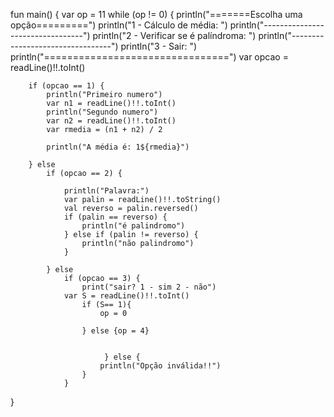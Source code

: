 fun main() {
    var op = 11
    while (op != 0) {
        println("=======Escolha uma opção=========")
        println("1 - Cálculo de média: ")
        println("---------------------------------")
        println("2 - Verificar se é palíndroma: ")
        println("---------------------------------")
        println("3 - Sair: ")
        println("================================")
        var opcao = readLine()!!.toInt()

        if (opcao == 1) {
            println("Primeiro numero")
            var n1 = readLine()!!.toInt()
            println("Segundo numero")
            var n2 = readLine()!!.toInt()
            var rmedia = (n1 + n2) / 2

            println("A média é: 1${rmedia}")

        } else
            if (opcao == 2) {

                println("Palavra:")
                var palin = readLine()!!.toString()
                val reverso = palin.reversed()
                if (palin == reverso) {
                    println("é palindromo")
                } else if (palin != reverso) {
                    println("não palindromo")
                }

            } else
                if (opcao == 3) {
                    print("sair? 1 - sim 2 - não")
                var S = readLine()!!.toInt()
                    if (S== 1){
                        op = 0

                    } else {op = 4}


                         } else {
                        println("Opção inválida!!")
                    }
                }

}
